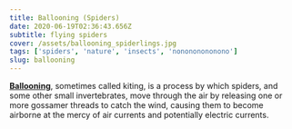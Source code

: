 ```yaml
---
title: Ballooning (Spiders)
date: 2020-06-19T02:36:43.656Z
subtitle: flying spiders
cover: /assets/ballooning_spiderlings.jpg
tags: ['spiders', 'nature', 'insects', 'nonononononono']
slug: ballooning
---
```


**[Ballooning](https://en.wikipedia.org/wiki/Ballooning_\(spider\))**, sometimes called kiting, is a process by which spiders, and some other small invertebrates, move through the air by releasing one or more gossamer threads to catch the wind, causing them to become airborne at the mercy of air currents and potentially electric currents.
